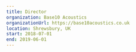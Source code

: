 ```yaml
---
title: Director
organization: Base10 Acoustics
organizationUrl: https://base10acoustics.co.uk
location: Shrewsbury, UK
start: 2018-07-01
end: 2019-06-01
---
```


